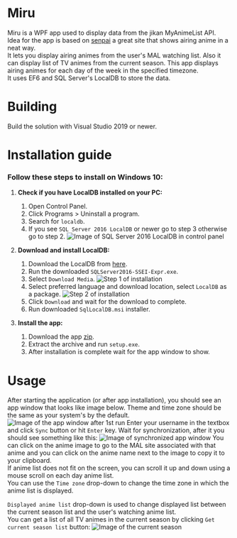 # Miru
Miru is a WPF app used to display data from the jikan MyAnimeList API.  
Idea for the app is based on [senpai](http://www.senpai.moe/) a great site that shows airing anime in a neat way.  
It lets you display airing animes from the user's MAL watching list. Also it can display list of TV animes from the current season.
This app displays airing animes for each day of the week in the specified timezone.  
It uses EF6 and SQL Server's LocalDB to store the data.
# Building
Build the solution with Visual Studio 2019 or newer.
# Installation guide
### Follow these steps to install on Windows 10:

1.  **Check if you have LocalDB installed on your PC:**
    1. Open Control Panel.
    2. Click Programs > Uninstall a program.
    3. Search for `localdb`.
    4. If you see `SQL Server 2016 LocalDB` or newer go to step 3 otherwise go to step 2. 
    ![Image of SQL Server 2016 LocalDB in control panel](https://i.imgur.com/3WApAAy.png)

2.  **Download and install LocalDB:**
    1. Download the LocalDB from [here](https://www.microsoft.com/en-us/download/confirmation.aspx?id=56840).
    2. Run the downloaded `SQLServer2016-SSEI-Expr.exe`.
    3. Select `Download Media`.
    ![Step 1 of installation](https://i.imgur.com/So90kQ2.png)
    4. Select preferred language and download location, select `LocalDB` as a package.
    ![Step 2 of installation](https://i.imgur.com/ryTqeU9.png)
    5. Click `Download` and wait for the download to complete.
    6. Run downloaded `SqlLocalDB.msi` installer.

3.  **Install the app:**
    1. Download the app [zip](https://github.com/iyarashii/Miru/releases/download/v1.0/Miru.zip).
    2. Extract the archive and run `setup.exe`.
    3. After installation is complete wait for the app window to show.
# Usage
After starting the application (or after app installation), you should see an app window that looks like image below.
Theme and time zone should be the same as your system's by the default.
![Image of the app window after 1st run](https://i.imgur.com/LZOdrA9.png)
Enter your username in the textbox and click `Sync` button or hit `Enter` key.
Wait for synchronization, after it you should see something like this:
![Image of synchronized app window](https://i.imgur.com/ygC68P6.png)
You can click on the anime image to go to the MAL site associated with that anime and you can click on the
anime name next to the image to copy it to your clipboard.  
If anime list does not fit on the screen, you can scroll it up and down using a mouse scroll on each day anime list.   
You can use the `Time zone` drop-down to change the time zone in which the anime list is displayed.


`Displayed anime list` drop-down is used to change displayed list between the current season list and the user's watching anime list.  
You can get a list of all TV animes in the current season by clicking `Get current season list` button:
![Image of the current season](https://i.imgur.com/bxROuao.png)
